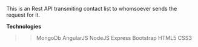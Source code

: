 This is an Rest API transmiting contact list to whomsoever sends the request for it.

**Technologies**
>>MongoDb
>>AngularJS
>>NodeJS
>>Express
>>Bootstrap
>>HTML5
>>CSS3
